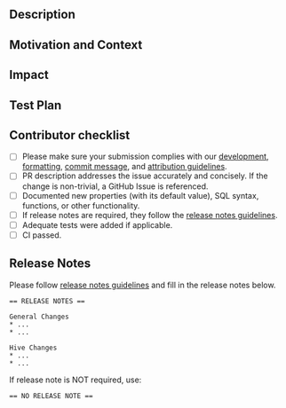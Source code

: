 ## Description
<!---Describe your changes in detail-->

## Motivation and Context
<!---Why is this change required? What problem does it solve?-->
<!---If it fixes an open issue, please link to the issue here.-->

## Impact
<!---Describe any public API or user-facing feature change or any performance impact-->

## Test Plan
<!---Please fill in how you tested your change-->

## Contributor checklist

- [ ] Please make sure your submission complies with our [development](https://github.com/prestodb/presto/wiki/Presto-Development-Guidelines#development), [formatting](https://github.com/prestodb/presto/wiki/Presto-Development-Guidelines#formatting), [commit message](https://github.com/prestodb/presto/wiki/Review-and-Commit-guidelines#commit-formatting-and-pull-requests), and [attribution guidelines](https://github.com/prestodb/presto/wiki/Review-and-Commit-guidelines#attribution).
- [ ] PR description addresses the issue accurately and concisely.  If the change is non-trivial, a GitHub Issue is referenced.
- [ ] Documented new properties (with its default value), SQL syntax, functions, or other functionality.
- [ ] If release notes are required, they follow the [release notes guidelines](https://github.com/prestodb/presto/wiki/Release-Notes-Guidelines).
- [ ] Adequate tests were added if applicable.
- [ ] CI passed.

## Release Notes
Please follow [release notes guidelines](https://github.com/prestodb/presto/wiki/Release-Notes-Guidelines) and fill in the release notes below.

```
== RELEASE NOTES ==

General Changes
* ...
* ...

Hive Changes
* ...
* ...
```

If release note is NOT required, use:

```
== NO RELEASE NOTE ==
```

